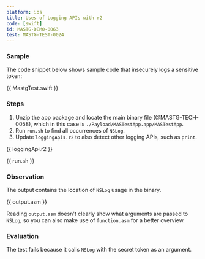 ```yaml
---
platform: ios
title: Uses of Logging APIs with r2
code: [swift]
id: MASTG-DEMO-0063
test: MASTG-TEST-0024
---
```


### Sample

The code snippet below shows sample code that insecurely logs a sensitive token:

{{ MastgTest.swift }}

### Steps

1. Unzip the app package and locate the main binary file (@MASTG-TECH-0058), which in this case is `./Payload/MASTestApp.app/MASTestApp`.
2. Run `run.sh` to find all occurrences of `NSLog`.
3. Update `loggingApis.r2` to also detect other logging APIs, such as `print`.

{{ loggingApi.r2 }}

{{ run.sh }}

### Observation

The output contains the location of `NSLog` usage in the binary.

{{ output.asm }}

Reading `output.asm` doesn't clearly show what arguments are passed to `NSLog`, so you can also make use of `function.asm` for a better overview.

### Evaluation

The test fails because it calls `NSLog` with the secret token as an argument.
